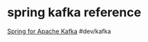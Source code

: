 # spring kafka reference
[Spring for Apache Kafka](https://docs.spring.io/spring-kafka/reference/html/#preface)
#dev/kafka